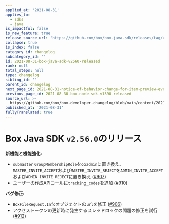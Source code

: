 ```yaml
---
applied_at: '2021-08-31'
applies_to:
  - sdks
  - java
is_impactful: false
is_new_feature: true
release_source_url: 'https://github.com/box/box-java-sdk/releases/tag/v2.56.0'
collapse: true
is_index: false
category_id: changelog
subcategory_id: ''
id: 2021-08-31-box-java-sdk-v2560-released
rank: null
total_steps: null
type: changelog
sibling_id: ''
parent_id: changelog
next_page_id: 2021-08-31-notice-of-behavior-change-for-item-preview-events
previous_page_id: 2021-08-30-box-node-sdk-v1390-released
source_url: >-
  https://github.com/box/box-developer-changelog/blob/main/content/2021/08-31-box-java-sdk-v2560-released.md
published_at: '2021-08-31'
fullyTranslated: true
---
```

# Box Java SDK `v2.56.0`のリリース

**新機能と機能強化:**

* `submaster` `GroupMembershipRole`を`coadmin`に置き換え、`MASTER_INVITE_ACCEPT`および`MASTER_INVITE_REJECT`を`ADMIN_INVITE_ACCEPT`および`ADMIN_INVITE_REJECT`に置き換え ([#907][1])
* ユーザーの作成APIコールに`tracking_codes`を追加 ([#910][2])

**バグ修正:**

* `BoxFileRequest.Info`オブジェクトの`url`を修正 ([#906][3])
* アクセストークンの更新時に発生するスレッドロックの問題の修正を試行 ([#912][4])

[1]: https://github.com/box/box-java-sdk/pull/907

[2]: https://github.com/box/box-java-sdk/pull/910

[3]: https://github.com/box/box-java-sdk/pull/906

[4]: https://github.com/box/box-java-sdk/pull/912
